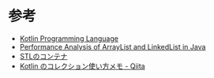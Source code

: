 # 参考

- [Kotlin Programming Language](https://kotlinlang.org/)
- [Performance Analysis of ArrayList and LinkedList in Java](https://dzone.com/articles/performance-analysis-of-arraylist-and-linkedlist-i)
- [STLのコンテナ](https://atcoder.jp/contests/apg4b/tasks/APG4b_aa)
- [Kotlin のコレクション使い方メモ - Qiita](https://qiita.com/opengl-8080/items/36351dca891b6d9c9687#fold)